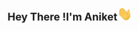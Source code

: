 <h2 align='centre'>Hey There !I'm Aniket<img src="https://raw.githubusercontent.com/ABSphreak/ABSphreak/master/gifs/Hi.gif" width="30px"></h2>

